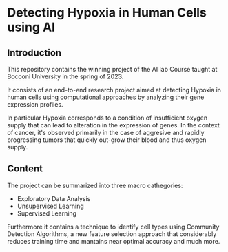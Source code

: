 # Detecting Hypoxia in Human Cells using AI

## Introduction
This repository contains the winning project of the AI lab Course taught at Bocconi University in the spring of 2023.

It consists of an end-to-end research project aimed at detecting Hypoxia in human cells using computational approaches by analyzing their gene expression profiles. 

In particular Hypoxia corresponds to a condition of insufficient oxygen supply that can lead to alteration in the expression of genes. In the context of cancer, it's observed primarily in the case of aggresive and rapidly progressing tumors that quickly out-grow their blood and thus oxygen supply. 

## Content
The project can be summarized into three macro cathegories: 
  - Exploratory Data Analysis
  - Unsupervised Learning
  - Supervised Learning

Furthermore it contains a technique to identify cell types using Community Detection Algorithms, a new feature selection approach that considerably reduces training time and mantains near optimal accuracy and much more.


